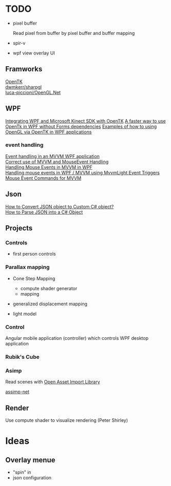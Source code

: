 # TODO

- pixel buffer
  
  Read pixel from buffer by pixel buffer and buffer mapping

- spir-v

- wpf view overlay UI

## Framworks

[OpenTK](https://opentk.net/)  
[dwmkerr/sharpgl](https://github.com/dwmkerr/sharpgl)  
[luca-piccioni/OpenGL.Net](https://github.com/luca-piccioni/OpenGL.Net)  

## WPF

[Integrating WPF and Microsoft Kinect SDK with OpenTK](http://igordcard.blogspot.com/2011/12/integrating-wpf-and-kinect-with-opentk.html)
[A faster way to use OpenTk in WPF without Forms dependencies](https://github.com/jayhf/OpenTkControl) 
[Examples of how to using OpenGL via OpenTK in WPF applications](https://github.com/freakinpenguin/OpenTK-WPF)  

### event handling

[Event handling in an MVVM WPF application](https://social.technet.microsoft.com/wiki/contents/articles/18199.event-handling-in-an-mvvm-wpf-application.aspx)  
[Correct use of MVVM and MouseEvent Handling](https://codereview.stackexchange.com/questions/169047/correct-use-of-mvvm-and-mouseevent-handling)  
[Handling Mouse Events in MVVM in WPF](https://stackoverflow.com/questions/24260946/handling-mouse-events-in-mvvm-in-wpf)  
[Handling mouse events in WPF / MVVM using MvvmLight Event Triggers](https://www.technical-recipes.com/2017/handling-mouse-events-in-wpf-mvvm-using-mvvmlight-event-triggers/) 
[Mouse Event Commands for MVVM](https://www.codeproject.com/Tips/478643/Mouse-Event-Commands-for-MVVM)  

## Json

[How to Convert JSON object to Custom C# object?](https://stackoverflow.com/questions/2246694/how-to-convert-json-object-to-custom-c-sharp-object)  
[How to Parse JSON into a C# Object](https://www.codementor.io/andrewbuchan/how-to-parse-json-into-a-c-object-4ui1o0bx8)  

## Projects

### Controls

- first person controls

### Parallax mapping

- Cone Step Mapping
  - compute shader generator
  - mapping
- generalized displacement mapping

- light model

### Control

Angular mobile application (controller) which controls WPF desktop application

### Rubik's Cube

### Asimp

Read scenes with [Open Asset Import Library](https://github.com/assimp)

[assimp-net](https://github.com/assimp/assimp-net)

## Render

Use compute shader to visualize rendering (Peter Shirley) 

# Ideas

## Overlay menue

- "spin" in
- json configuration